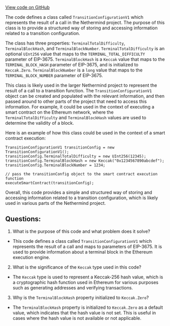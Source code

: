 [View code on GitHub](https://github.com/NethermindEth/nethermind/src/Nethermind/Nethermind.Merge.Plugin/Data/TransitionConfigurationV1.cs)

The code defines a class called `TransitionConfigurationV1` which represents the result of a call in the Nethermind project. The purpose of this class is to provide a structured way of storing and accessing information related to a transition configuration. 

The class has three properties: `TerminalTotalDifficulty`, `TerminalBlockHash`, and `TerminalBlockNumber`. `TerminalTotalDifficulty` is an optional `UInt256` value that maps to the `TERMINAL_TOTAL_DIFFICULTY` parameter of EIP-3675. `TerminalBlockHash` is a `Keccak` value that maps to the `TERMINAL_BLOCK_HASH` parameter of EIP-3675, and is initialized to `Keccak.Zero`. `TerminalBlockNumber` is a `long` value that maps to the `TERMINAL_BLOCK_NUMBER` parameter of EIP-3675.

This class is likely used in the larger Nethermind project to represent the result of a call to a transition function. The `TransitionConfigurationV1` object can be created and populated with the relevant information, and then passed around to other parts of the project that need to access this information. For example, it could be used in the context of executing a smart contract on the Ethereum network, where the `TerminalTotalDifficulty` and `TerminalBlockHash` values are used to determine the validity of a block. 

Here is an example of how this class could be used in the context of a smart contract execution:

```
TransitionConfigurationV1 transitionConfig = new TransitionConfigurationV1();
transitionConfig.TerminalTotalDifficulty = new UInt256(12345);
transitionConfig.TerminalBlockHash = new Keccak("0x1234567890abcdef");
transitionConfig.TerminalBlockNumber = 1234;

// pass the transitionConfig object to the smart contract execution function
executeSmartContract(transitionConfig);
```

Overall, this code provides a simple and structured way of storing and accessing information related to a transition configuration, which is likely used in various parts of the Nethermind project.
## Questions: 
 1. What is the purpose of this code and what problem does it solve?
- This code defines a class called `TransitionConfigurationV1` which represents the result of a call and maps to parameters of EIP-3675. It is used to provide information about a terminal block in the Ethereum execution engine.

2. What is the significance of the `Keccak` type used in this code?
- The `Keccak` type is used to represent a Keccak-256 hash value, which is a cryptographic hash function used in Ethereum for various purposes such as generating addresses and verifying transactions.

3. Why is the `TerminalBlockHash` property initialized to `Keccak.Zero`?
- The `TerminalBlockHash` property is initialized to `Keccak.Zero` as a default value, which indicates that the hash value is not set. This is useful in cases where the hash value is not available or not applicable.